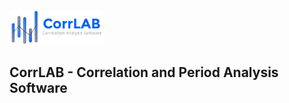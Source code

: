 <img src="https://github.com/jaroslavmerc/corrlab/blob/master/Logo/corrlab_logo.jpg" width="150">
<h2>CorrLAB - Correlation and Period Analysis Software</h2>
